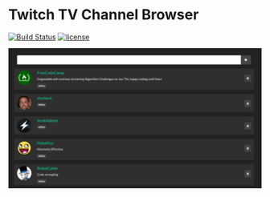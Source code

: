 # Twitch TV Channel Browser
[![Build Status](https://travis-ci.org/4iar/twitch-channel-browser.svg?branch=master)](https://travis-ci.org/4iar/twitch-channel-browser)
[![license](https://img.shields.io/badge/license-MIT-blue.svg)](https://mit-license.org/)

![demo](https://raw.githubusercontent.com/4iar/twitch-channel-browser/master/demo.png)

